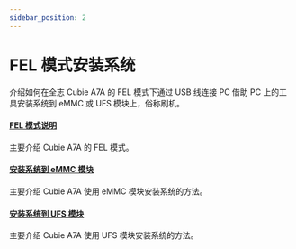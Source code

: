 ```yaml
---
sidebar_position: 2
---
```


# FEL 模式安装系统

介绍如何在全志 Cubie A7A 的 FEL 模式下通过 USB 线连接 PC 借助 PC 上的工具安装系统到 eMMC 或 UFS 模块上，俗称刷机。

#### [FEL 模式说明](/cubie/a7a/low-level-dev/install-system/fel-install-system/fel_mode)

主要介绍 Cubie A7A 的 FEL 模式。

#### [安装系统到 eMMC 模块](/cubie/a7a/low-level-dev/install-system/fel-install-system/emmc_system)

主要介绍 Cubie A7A 使用 eMMC 模块安装系统的方法。

#### [安装系统到 UFS 模块](/cubie/a7a/low-level-dev/install-system/fel-install-system/ufs_system)

主要介绍 Cubie A7A 使用 UFS 模块安装系统的方法。
